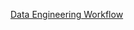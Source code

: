 [Data Engineering Workflow](https://github.com/ABenazzou/News-Harbor/blob/main/Data_Engineering/Data%20Engineering.png)
